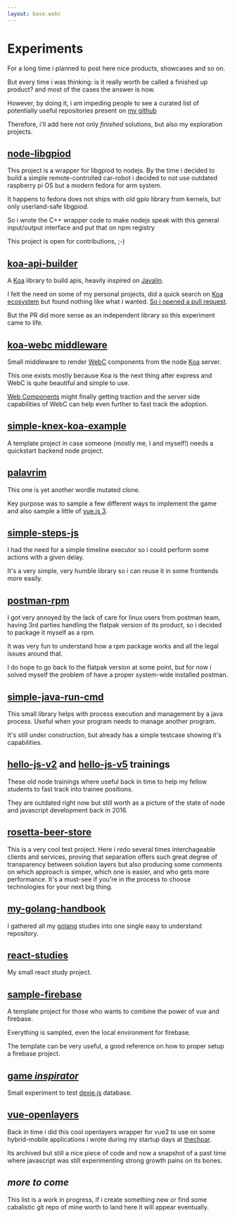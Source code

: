 ```yaml
---
layout: base.webc
---
```


# Experiments

For a long time i planned to post here nice products, showcases and so on.

But every time i was thinking: is it really worth be called a finished up
product? and most of the cases the answer is now.

However, by doing it, i am impeding people to see a curated list of potentially
useful repositories present on [my github](https://github.com/sombriks?tab=repositories)

Therefore, i'll add here not only _finished_ solutions, but also my exploration
projects.

## [node-libgpiod](https://github.com/sombriks/node-libgpiod)

This project is a wrapper for libgpiod to nodejs. By the time i decided to build
a simple remote-controlled car-robot i decided to not use outdated raspberry pi
OS but a modern fedora for arm system.

It happens to fedora does not ships with old gpio library from kernels, but only
userland-safe libgpiod.

So i wrote the C++ wrapper code to make nodejs speak with this general
input/output interface and put that on npm registry

This project is open for contributions, ;-)

## [koa-api-builder](https://github.com/sombriks/koa-api-builder)

A [Koa](https://koajs.org) library to build apis, heavily inspired on
[Javalin](https://javalin.io).

I felt the need on some of my personal projects, did a quick search on
[Koa ecosystem](https://github.com/koajs/koa/wiki#routing-and-mounting) but
found nothing like what i wanted.
[So i opened a pull request](https://github.com/koajs/router/pull/167).

But the PR did more sense as an independent library so this experiment came to
life.

## [koa-webc middleware](https://github.com/sombriks/koa-webc)

Small middleware to render [WebC](https://github.com/11ty/webc) components from
the node [Koa](https://koajs.com/) server.

This one exists mostly because Koa is the next thing after express and WebC is
quite beautiful and simple to use.

[Web Components](https://developer.mozilla.org/en-US/docs/Web/Web_Components)
might finally getting traction and the server side capabilities of WebC can help
even further to fast track the adoption.

## [simple-knex-koa-example](https://github.com/sombriks/simple-knex-koa-example)

A template project in case someone (mostly me, I and myself!) needs a quickstart
backend node project.

## [palavrim](https://github.com/sombriks/palavrim)

This one is yet another wordle mutated clone.

Key purpose was to sample a few different ways to implement the game and also
sample a little of [vue.js 3](https://github.com/vuejs/core/blob/main/CHANGELOG.md#3247-2023-02-02).

## [simple-steps-js](https://github.com/sombriks/simple-steps-js)

I had the need for a simple timeline executor so i could perform some actions
with a given delay.

It's a very simple, very humble library so i can reuse it in some frontends more
easily.

## [postman-rpm](https://github.com/sombriks/postman-rpm)

I got very annoyed by the lack of care for linux users from postman team, having
3rd parties handling the flatpak version of its product, so i decided to package
it myself as a rpm.

It was very fun to understand how a rpm package works and all the legal issues
around that.

I do hope to go back to the flatpak version at some point, but for now i solved
myself the problem of have a proper system-wide installed postman.

## [simple-java-run-cmd](https://github.com/sombriks/simple-java-run-cmd)

This small library helps with process execution and management by a java process.
Useful when your program needs to manage another program.

It's still under construction, but already has a simple testcase showing it's
capabilities.

## [hello-js-v2](https://github.com/sombriks/hello-js-2.0) and [hello-js-v5](https://github.com/sombriks/hello-js-v5) trainings

These old node trainings where useful back in time to help my fellow students to
fast track into trainee positions.

They are outdated right now but still worth as a picture of the state of node
and javascript development back in 2016.

## [rosetta-beer-store](https://github.com/sombriks/rosetta-beer-store)

This is a very cool test project. Here i redo several times interchageable
clients and services, proving that separation offers such great degree of
transparency between solution layers but also producing some comments on which
approach is simper, which one is easier, and who gets more performance. It's a
must-see if you're in the process to choose technologies for your next big thing.

## [my-golang-handbook](https://github.com/sombriks/my-golang-handbook)

I gathered all my [golang](https://go.dev/) studies into one single easy to
understand repository.

## [react-studies](https://sombriks.github.io/react-studies/)

My small react study project.

## [sample-firebase](https://github.com/sombriks/sample-firebase)

A template project for those who wants to combine the power of vue and firebase.

Everything is sampled, even the local environment for firebase.

The template can be very useful, a good reference on how to proper setup a
firebase project.

## [game _inspirator_](https://sombriks.github.io/random-game-inspirator/#/inspirator)

Small experiment to test [dexie.js](https://dexie.org/) database.

## [vue-openlayers](https://github.com/sombriks/vue-openlayers)

Back in time i did this cool openlayers wrapper for vue2 to use on some
hybrid-mobile applications i wrote during my startup days at
[thechpar](https://github.com/techpar).

Its archived but still a nice piece of code and now a snapshot of a past time
where javascript was still experimenting strong growth pains on its bones.

## _more to come_

This list is a work in progress, if i create something new or find some
cabalistic git repo of mine worth to land here it will appear eventually.
